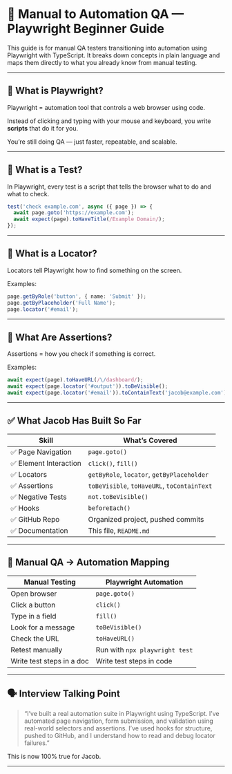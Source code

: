 # 🧠 Manual to Automation QA — Playwright Beginner Guide

This guide is for manual QA testers transitioning into automation using Playwright with TypeScript. It breaks down concepts in plain language and maps them directly to what you already know from manual testing.

---

## 🔹 What is Playwright?

Playwright = automation tool that controls a web browser using code.

Instead of clicking and typing with your mouse and keyboard, you write **scripts** that do it for you.

You’re still doing QA — just faster, repeatable, and scalable.

---

## 🔹 What is a Test?

In Playwright, every test is a script that tells the browser what to do and what to check.

```ts
test('check example.com', async ({ page }) => {
  await page.goto('https://example.com');
  await expect(page).toHaveTitle(/Example Domain/);
});
```

---

## 🔹 What is a Locator?

Locators tell Playwright how to find something on the screen.

Examples:

```ts
page.getByRole('button', { name: 'Submit' });
page.getByPlaceholder('Full Name');
page.locator('#email');
```

---

## 🔹 What Are Assertions?

Assertions = how you check if something is correct.

Examples:
```ts
await expect(page).toHaveURL(/\/dashboard/);
await expect(page.locator('#output')).toBeVisible();
await expect(page.locator('#email')).toContainText('jacob@example.com');
```

---

## ✅ What Jacob Has Built So Far

| Skill | What’s Covered |
|-------|----------------|
| ✅ Page Navigation | `page.goto()` |
| ✅ Element Interaction | `click()`, `fill()` |
| ✅ Locators | `getByRole`, `locator`, `getByPlaceholder` |
| ✅ Assertions | `toBeVisible`, `toHaveURL`, `toContainText` |
| ✅ Negative Tests | `not.toBeVisible()` |
| ✅ Hooks | `beforeEach()` |
| ✅ GitHub Repo | Organized project, pushed commits |
| ✅ Documentation | This file, `README.md` |

---

## 🧠 Manual QA → Automation Mapping

| Manual Testing | Playwright Automation |
|----------------|------------------------|
| Open browser | `page.goto()` |
| Click a button | `click()` |
| Type in a field | `fill()` |
| Look for a message | `toBeVisible()` |
| Check the URL | `toHaveURL()` |
| Retest manually | Run with `npx playwright test` |
| Write test steps in a doc | Write test steps in code |

---

## 🗣️ Interview Talking Point

> “I’ve built a real automation suite in Playwright using TypeScript. I’ve automated page navigation, form submission, and validation using real-world selectors and assertions. I’ve used hooks for structure, pushed to GitHub, and I understand how to read and debug locator failures.”

This is now 100% true for Jacob.

---

